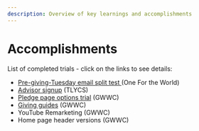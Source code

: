 ```yaml
---
description: Overview of key learnings and accomplishments
---
```


# Accomplishments

List of completed trials - click on the links to see details:&#x20;

* [Pre-giving-Tuesday email split test ](contexts-and-environments-for-testing/one-for-the-world/pre-giving-tuesday-email-split-test/)(One For the World)
* [Advisor signup](contexts-and-environments-for-testing/tlycs/advisor-signup-portland/) (TLYCS)
* [Pledge page options trial](https://effective-giving-marketing.gitbook.io/untitled/contexts-environments-plans-tests/gwwc/pledge-page-options-trial) (GWWC)
* [Giving guides](contexts-and-environments-for-testing/gwwc/giving-guides-+/) (GWWC)
* YouTube Remarketing (GWWC)
* Home page header versions (GWWC)
